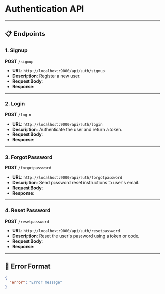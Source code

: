 # Authentication API



---

## 📋 Endpoints

### 1. Signup  
**POST** `/signup`

- **URL**: `http://localhost:9000/api/auth/signup`
- **Description**: Register a new user.
- **Request Body**:  
- **Response**:  

---

### 2. Login  
**POST** `/login`

- **URL**: `http://localhost:9000/api/auth/login`
- **Description**: Authenticate the user and return a token.
- **Request Body**:  
- **Response**:  

---

### 3. Forgot Password  
**POST** `/forgotpassword`

- **URL**: `http://localhost:9000/api/auth/forgotpassword`
- **Description**: Send password reset instructions to user's email.
- **Request Body**:  
- **Response**:  

---

### 4. Reset Password  
**POST** `/resetpassword`

- **URL**: `http://localhost:9000/api/auth/resetpassword`
- **Description**: Reset the user's password using a token or code.
- **Request Body**:  
- **Response**:  

---

## 🚨 Error Format

```json
{
  "error": "Error message"
}

